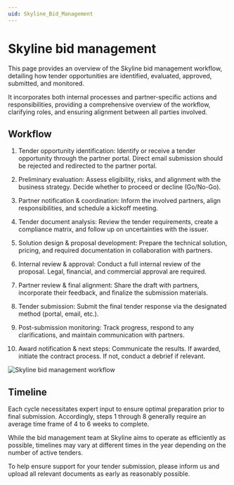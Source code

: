 ```yaml
---
uid: Skyline_Bid_Management
---
```


# Skyline bid management

This page provides an overview of the Skyline bid management workflow, detailing how tender opportunities are identified, evaluated, approved, submitted, and monitored.

It incorporates both internal processes and partner-specific actions and responsibilities, providing a comprehensive overview of the workflow, clarifying roles, and ensuring alignment between all parties involved.

## Workflow

1. Tender opportunity identification: Identify or receive a tender opportunity through the partner portal. Direct email submission should be rejected and redirected to the partner portal.

1. Preliminary evaluation: Assess eligibility, risks, and alignment with the business strategy. Decide whether to proceed or decline (Go/No-Go).

1. Partner notification & coordination: Inform the involved partners, align responsibilities, and schedule a kickoff meeting.

1. Tender document analysis: Review the tender requirements, create a compliance matrix, and follow up on uncertainties with the issuer.

1. Solution design & proposal development: Prepare the technical solution, pricing, and required documentation in collaboration with partners.

1. Internal review & approval: Conduct a full internal review of the proposal. Legal, financial, and commercial approval are required.

1. Partner review & final alignment: Share the draft with partners, incorporate their feedback, and finalize the submission materials.

1. Tender submission: Submit the final tender response via the designated method (portal, email, etc.).

1. Post-submission monitoring: Track progress, respond to any clarifications, and maintain communication with partners.

1. Award notification & next steps: Communicate the results. If awarded, initiate the contract process. If not, conduct a debrief if relevant.

![Skyline bid management workflow](~/dataminer/images/Skyline_Bid_Management.png)

## Timeline

Each cycle necessitates expert input to ensure optimal preparation prior to final submission. Accordingly, steps 1 through 8 generally require an average time frame of 4 to 6 weeks to complete.

While the bid management team at Skyline aims to operate as efficiently as possible, timelines may vary at different times in the year depending on the number of active tenders.

To help ensure support for your tender submission, please inform us and upload all relevant documents as early as reasonably possible.

